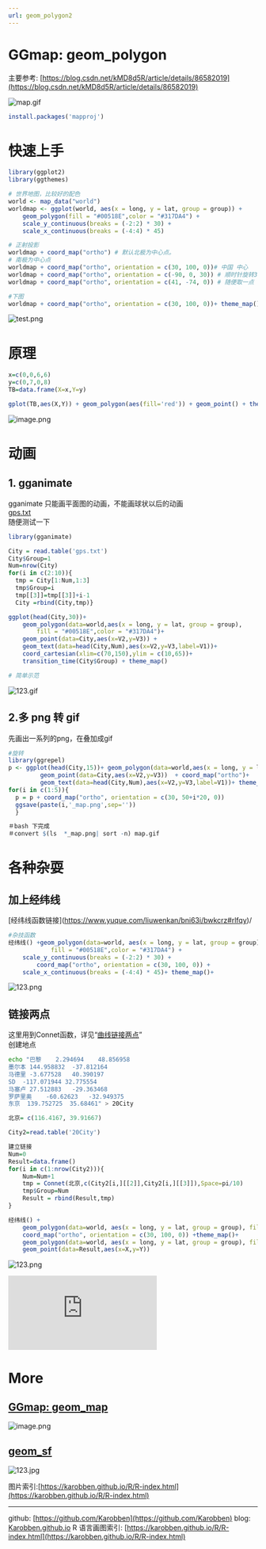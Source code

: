 ```yaml
---
url: geom_polygon2
---
```


# GGmap: geom_polygon

主要参考: [https://blog.csdn.net/kMD8d5R/article/details/86582019](https://blog.csdn.net/kMD8d5R/article/details/86582019)

![map.gif](https://cdn.nlark.com/yuque/0/2020/gif/691897/1579462256784-925aa6e5-8695-4125-8cee-566de006fa60.gif#align=left&display=inline&height=2720&name=map.gif&originHeight=2720&originWidth=5823&size=6701944&status=done&style=none&width=5823)
```r
install.packages('mapproj')
```

<a name="xNsgR"></a>
# 快速上手
```r
library(ggplot2)
library(ggthemes)

# 世界地图，比较好的配色
world <- map_data("world")
worldmap <- ggplot(world, aes(x = long, y = lat, group = group)) +
    geom_polygon(fill = "#00518E",color = "#317DA4") +
    scale_y_continuous(breaks = (-2:2) * 30) +
    scale_x_continuous(breaks = (-4:4) * 45)

# 正射投影
worldmap + coord_map("ortho") # 默认北极为中心点。  
# 南极为中心点
worldmap + coord_map("ortho", orientation = c(30, 100, 0))# 中国 中心
worldmap + coord_map("ortho", orientation = c(-90, 0, 30)) # 顺时针旋转30度
worldmap + coord_map("ortho", orientation = c(41, -74, 0)) # 随便取一点

#下图
worldmap + coord_map("ortho", orientation = c(30, 100, 0))+ theme_map()
```

![test.png](https://cdn.nlark.com/yuque/0/2020/png/691897/1579462068577-fa059bc6-99df-49a9-ad1a-a9841bd9a438.png#align=left&display=inline&height=1025&name=test.png&originHeight=1025&originWidth=1101&size=228048&status=done&style=none&width=1101)
<a name="D48Ow"></a>
# 原理

```r
x=c(0,0,6,6)
y=c(0,7,0,8)
TB=data.frame(X=x,Y=y)

gplot(TB,aes(X,Y)) + geom_polygon(aes(fill='red')) + geom_point() + theme_light()  
```

![image.png](https://cdn.nlark.com/yuque/0/2020/png/691897/1580027438008-ec9f63ab-91c7-4080-8b6c-f94129e214da.png#align=left&display=inline&height=255&name=image.png&originHeight=255&originWidth=303&size=8312&status=done&style=none&width=303)

<a name="eGbgH"></a>
# 动画
<a name="uJRTA"></a>
## 1. gganimate
gganimate 只能画平面图的动画，不能画球状以后的动画<br />[gps.txt](https://www.yuque.com/attachments/yuque/0/2020/txt/691897/1579462446201-e55a4ce9-d9e4-4d71-873a-c30c3128159e.txt?_lake_card=%7B%22uid%22%3A%221579462446095-0%22%2C%22src%22%3A%22https%3A%2F%2Fwww.yuque.com%2Fattachments%2Fyuque%2F0%2F2020%2Ftxt%2F691897%2F1579462446201-e55a4ce9-d9e4-4d71-873a-c30c3128159e.txt%22%2C%22name%22%3A%22gps.txt%22%2C%22size%22%3A391%2C%22type%22%3A%22text%2Fplain%22%2C%22ext%22%3A%22txt%22%2C%22progress%22%3A%7B%22percent%22%3A99%7D%2C%22status%22%3A%22done%22%2C%22percent%22%3A0%2C%22id%22%3A%22n4KRD%22%2C%22card%22%3A%22file%22%7D)<br />随便测试一下
```r
library(gganimate)

City = read.table('gps.txt')
City$Group=1
Num=nrow(City)
for(i in c(2:10)){
  tmp = City[1:Num,1:3]
  tmp$Group=i
  tmp[[3]]=tmp[[3]]+i-1
  City =rbind(City,tmp)}

ggplot(head(City,30))+
	geom_polygon(data=world,aes(x = long, y = lat, group = group),
		fill = "#00518E",color = "#317DA4")+
	geom_point(data=City,aes(x=V2,y=V3)) +  
	geom_text(data=head(City,Num),aes(x=V2,y=V3,label=V1))+
	coord_cartesian(xlim=c(70,150),ylim = c(10,65))+
	transition_time(City$Group) + theme_map()

# 简单示范
```

![123.gif](https://cdn.nlark.com/yuque/0/2020/gif/691897/1579463358762-15102158-f3f8-416d-8e9c-13892b527733.gif#align=left&display=inline&height=480&name=123.gif&originHeight=480&originWidth=480&size=2327788&status=done&style=none&width=480)
<a name="R4vCh"></a>
## 2.多 png 转 gif
先画出一系列的png，在叠加成gif
```r
#旋转
library(ggrepel)
p <- ggplot(head(City,15))+ geom_polygon(data=world,aes(x = long, y = lat, group = group),fill = "#00518E",color = "#317DA4")+
         geom_point(data=City,aes(x=V2,y=V3))  + coord_map("ortho")+
         geom_text(data=head(City,Num),aes(x=V2,y=V3,label=V1))+ theme_map()
for(i in c(1:5)){
  p = p + coord_map("ortho", orientation = c(30, 50+i*20, 0))
  ggsave(paste(i,'_map.png',sep=''))
  }

＃bash 下完成
＃convert $(ls  *_map.png| sort -n) map.gif
```
<a name="n6MZ4"></a>
# 各种杂耍
<a name="DJlJs"></a>
## 加上经纬线
\[经纬线函数链接](https://www.yuque.com/liuwenkan/bni63i/bwkcrz#rlfqy)/
```r
#杂技函数
经纬线() +geom_polygon(data=world, aes(x = long, y = lat, group = group),
    		fill = "#00518E",color = "#317DA4") +
    scale_y_continuous(breaks = (-2:2) * 30) +
		coord_map("ortho", orientation = c(30, 100, 0)) +
    scale_x_continuous(breaks = (-4:4) * 45)+ theme_map()+


```
![123.png](https://cdn.nlark.com/yuque/0/2020/png/691897/1579465902517-0cd86c41-84f1-4840-8255-bd53afaa944d.png#align=left&display=inline&height=2628&name=123.png&originHeight=2628&originWidth=3080&size=1109016&status=done&style=none&width=3080)
<a name="8v0r9"></a>
## 链接两点
这里用到Connet函数，详见“[曲线链接两点](https://www.yuque.com/liuwenkan/bni63i/bwkcrz#1aCF2)” <br />创建地点
```bash
echo "巴黎	2.294694	48.856958
墨尔本	144.958832	-37.812164
马德里	-3.677528	40.390197
SD	-117.071944	32.775554
马塞卢	27.512883	-29.363468
罗萨里奥	-60.62623	-32.949375
东京	139.752725	35.68461" > 20City
```

```r
北京= c(116.4167, 39.91667)                                                                                                   

City2=read.table('20City')  

建立链接
Num=0
Result=data.frame()
for(i in c(1:nrow(City2))){
    Num=Num+1
    tmp = Connet(北京,c(City2[i,][[2]],City2[i,][[3]]),Space=pi/10)
    tmp$Group=Num
    Result = rbind(Result,tmp)
}

经纬线() +
    geom_polygon(data=world, aes(x = long, y = lat, group = group), fill = "#00518E",color = "white",size=1.2)+
    coord_map("ortho", orientation = c(30, 100, 0)) +theme_map()+
    geom_polygon(data=world, aes(x = long, y = lat, group = group), fill = "#00518E",color = "#317DA4",alpha=0.25,size=0.5,linetype=6) +
    geom_point(data=Result,aes(x=X,y=Y))

```
![123.png](https://cdn.nlark.com/yuque/0/2020/png/691897/1579467409861-69c39961-828a-4085-ae25-6610b623072c.png#align=left&display=inline&height=3321&name=123.png&originHeight=3321&originWidth=6129&size=2243896&status=done&style=none&width=6129)

<iframe src="https://player.bilibili.com/player.html?aid=84247400" frameborder="no" allowfullscreen="true"></iframe>


<a name="FG8Ad"></a>
# More

<a name="5TVWU"></a>
## [**GGmap: geom_map**](https://www.yuque.com/liuwenkan/rr/geom_map)
![image.png](https://cdn.nlark.com/yuque/0/2020/png/691897/1583310614338-770a0479-b095-46da-b5b4-5feb555295da.png#align=left&display=inline&height=221&name=image.png&originHeight=221&originWidth=315&size=60738&status=done&style=none&width=315)

<a name="eXInz"></a>
## [**geom_sf**](https://www.yuque.com/liuwenkan/rr/geom_sf)



![123.jpg](https://cdn.nlark.com/yuque/0/2020/jpeg/691897/1583310796813-5db8905d-65bd-462d-ae2f-a4f468835263.jpeg#align=left&display=inline&height=184&name=123.jpg&originHeight=184&originWidth=200&size=5774&status=done&style=none&width=200)

图片索引:[https://karobben.github.io/R/R-index.html](https://karobben.github.io/R/R-index.html)





---
github: [https://github.com/Karobben](https://github.com/Karobben)
blog: [Karobben.github.io](http://Karobben.github.io)
R 语言画图索引: [https://karobben.github.io/R/R-index.html](https://karobben.github.io/R/R-index.html)
